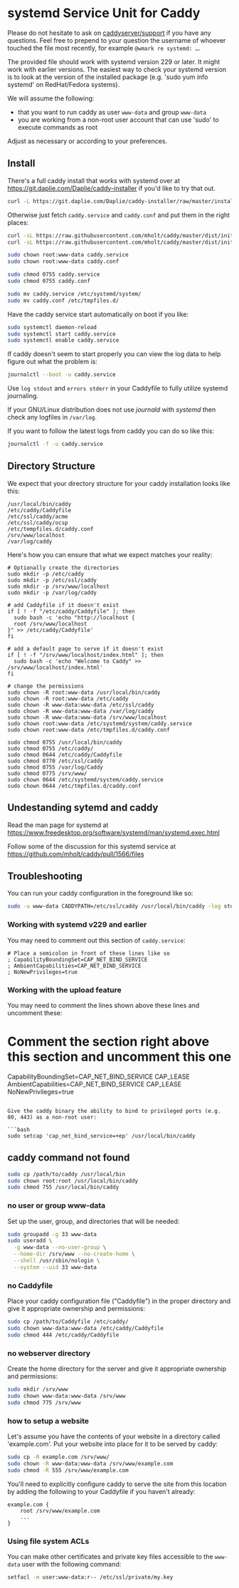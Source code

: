 # systemd Service Unit for Caddy

Please do not hesitate to ask on
[caddyserver/support](https://gitter.im/caddyserver/support)
if you have any questions. Feel free to prepend to your question
the username of whoever touched the file most recently, for example
`@wmark re systemd: …`.

The provided file should work with systemd version 229 or later. It might work with earlier versions.
The easiest way to check your systemd version is to look at the version of the installed package
(e.g. 'sudo yum info systemd' on RedHat/Fedora systems).

We will assume the following:

* that you want to run caddy as user `www-data` and group `www-data`
* you are working from a non-root user account that can use 'sudo' to execute commands as root

Adjust as necessary or according to your preferences.

## Install

There's a full caddy install that works with systemd over at https://git.daplie.com/Daplie/caddy-installer
if you'd like to try that out.

```bash
curl -L https://git.daplie.com/Daplie/caddy-installer/raw/master/install-caddy | bash -s -- minify,realip
```

Otherwise just fetch `caddy.service` and `caddy.conf` and put them in the right places:

```bash
curl -sL https://raw.githubusercontent.com/mholt/caddy/master/dist/init/linux-systemd/caddy.service -o caddy.service
curl -sL https://raw.githubusercontent.com/mholt/caddy/master/dist/init/linux-systemd/caddy.conf -o caddy.conf

sudo chown root:www-data caddy.service
sudo chown root:www-data caddy.conf

sudo chmod 0755 caddy.service
sudo chmod 0755 caddy.conf

sudo mv caddy.service /etc/systemd/system/
sudo mv caddy.conf /etc/tmpfiles.d/
```

Have the caddy service start automatically on boot if you like:

```bash
sudo systemctl daemon-reload
sudo systemctl start caddy.service
sudo systemctl enable caddy.service
```

If caddy doesn't seem to start properly you can view the log data to help figure out what the problem is:

```bash
journalctl --boot -u caddy.service
```

Use `log stdout` and `errors stderr` in your Caddyfile to fully utilize systemd journaling.

If your GNU/Linux distribution does not use *journald* with *systemd* then check any logfiles in `/var/log`.

If you want to follow the latest logs from caddy you can do so like this:

```bash
journalctl -f -u caddy.service
```

## Directory Structure

We expect that your directory structure for your caddy installation looks like this:

```
/usr/local/bin/caddy
/etc/caddy/Caddyfile
/etc/ssl/caddy/acme
/etc/ssl/caddy/ocsp
/etc/tempfiles.d/caddy.conf
/srv/www/localhost
/var/log/caddy
```

Here's how you can ensure that what we expect matches your reality:

```
# Optionally create the directories
sudo mkdir -p /etc/caddy
sudo mkdir -p /etc/ssl/caddy
sudo mkdir -p /srv/www/localhost
sudo mkdir -p /var/log/caddy

# add Caddyfile if it doesn't exist
if [ ! -f "/etc/caddy/Caddyfile" ]; then
  sudo bash -c 'echo "http://localhost {
  root /srv/www/localhost
}" >> /etc/caddy/Caddyfile'
fi

# add a default page to serve if it doesn't exist
if [ ! -f "/srv/www/localhost/index.html" ]; then
  sudo bash -c 'echo "Welcome to Caddy" >> /srv/www/localhost/index.html'
fi

# change the permissions
sudo chown -R root:www-data /usr/local/bin/caddy
sudo chown -R root:www-data /etc/caddy
sudo chown -R www-data:www-data /etc/ssl/caddy
sudo chown -R www-data:www-data /var/log/caddy
sudo chown -R www-data:www-data /srv/www/localhost
sudo chown root:www-data /etc/systemd/system/caddy.service
sudo chown root:www-data /etc/tmpfiles.d/caddy.conf

sudo chmod 0755 /usr/local/bin/caddy
sudo chmod 0755 /etc/caddy/
sudo chmod 0644 /etc/caddy/Caddyfile
sudo chmod 0770 /etc/ssl/caddy
sudo chmod 0755 /var/log/Caddy
sudo chmod 0775 /srv/www/
sudo chown 0644 /etc/systemd/system/caddy.service
sudo chown 0644 /etc/tmpfiles.d/caddy.conf
```

## Undestanding sytemd and caddy

Read the man page for systemd at <https://www.freedesktop.org/software/systemd/man/systemd.exec.html>

Follow some of the discussion for this systemd service at <https://github.com/mholt/caddy/pull/1566/files>

## Troubleshooting

You can run your caddy configuration in the foreground like so:

```bash
sudo -u www-data CADDYPATH=/etc/ssl/caddy /usr/local/bin/caddy -log stdout -agree=true -conf=/etc/caddy/Caddyfile -root=/var/tmp
```

### Working with systemd v229 and earlier

You may need to comment out this section of `caddy.service`:

```systemd
# Place a semicolon in front of these lines like so
; CapabilityBoundingSet=CAP_NET_BIND_SERVICE
; AmbientCapabilities=CAP_NET_BIND_SERVICE
; NoNewPrivileges=true
```

### Working with the upload feature

You may need to comment the lines shown above these lines and uncomment these:
# Comment the section right above this section and uncomment this one
CapabilityBoundingSet=CAP_NET_BIND_SERVICE CAP_LEASE
AmbientCapabilities=CAP_NET_BIND_SERVICE CAP_LEASE
NoNewPrivileges=true
```

Give the caddy binary the ability to bind to privileged ports (e.g. 80, 443) as a non-root user:

```bash
sudo setcap 'cap_net_bind_service=+ep' /usr/local/bin/caddy
```

## caddy command not found

```bash
sudo cp /path/to/caddy /usr/local/bin
sudo chown root:root /usr/local/bin/caddy
sudo chmod 755 /usr/local/bin/caddy
```

### no user or group www-data

Set up the user, group, and directories that will be needed:

```bash
sudo groupadd -g 33 www-data
sudo useradd \
  -g www-data --no-user-group \
  --home-dir /srv/www --no-create-home \
  --shell /usr/sbin/nologin \
  --system --uid 33 www-data
```

### no Caddyfile

Place your caddy configuration file ("Caddyfile") in the proper directory
and give it appropriate ownership and permissions:

```bash
sudo cp /path/to/Caddyfile /etc/caddy/
sudo chown www-data:www-data /etc/caddy/Caddyfile
sudo chmod 444 /etc/caddy/Caddyfile
```

### no webserver directory

Create the home directory for the server and give it appropriate ownership
and permissions:

```bash
sudo mkdir /srv/www
sudo chown www-data:www-data /srv/www
sudo chmod 775 /srv/www
```

### how to setup a website

Let's assume you have the contents of your website in a directory called 'example.com'.
Put your website into place for it to be served by caddy:

```bash
sudo cp -R example.com /srv/www/
sudo chown -R www-data:www-data /srv/www/example.com
sudo chmod -R 555 /srv/www/example.com
```

You'll need to explicitly configure caddy to serve the site from this location by adding
the following to your Caddyfile if you haven't already:

```
example.com {
    root /srv/www/example.com
    ...
}
```

### Using file system ACLs

You can make other certificates and private key files accessible to the `www-data` user with the following command:

```bash
setfacl -m user:www-data:r-- /etc/ssl/private/my.key
```
